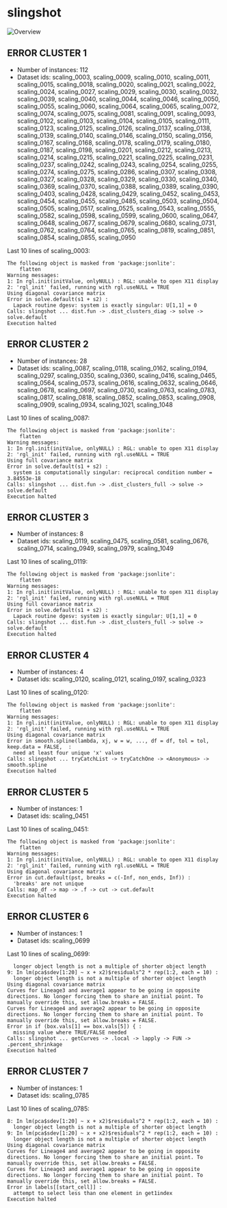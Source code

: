# slingshot
![Overview](slingshot.svg)

## ERROR CLUSTER 1

 * Number of instances: 112
 * Dataset ids: scaling_0003, scaling_0009, scaling_0010, scaling_0011, scaling_0015, scaling_0018, scaling_0020, scaling_0021, scaling_0022, scaling_0024, scaling_0027, scaling_0029, scaling_0030, scaling_0032, scaling_0039, scaling_0040, scaling_0044, scaling_0046, scaling_0050, scaling_0055, scaling_0060, scaling_0064, scaling_0065, scaling_0072, scaling_0074, scaling_0075, scaling_0081, scaling_0091, scaling_0093, scaling_0102, scaling_0103, scaling_0104, scaling_0105, scaling_0111, scaling_0123, scaling_0125, scaling_0126, scaling_0137, scaling_0138, scaling_0139, scaling_0140, scaling_0146, scaling_0150, scaling_0156, scaling_0167, scaling_0168, scaling_0178, scaling_0179, scaling_0180, scaling_0187, scaling_0198, scaling_0201, scaling_0212, scaling_0213, scaling_0214, scaling_0215, scaling_0221, scaling_0225, scaling_0231, scaling_0237, scaling_0242, scaling_0243, scaling_0254, scaling_0255, scaling_0274, scaling_0275, scaling_0286, scaling_0307, scaling_0308, scaling_0327, scaling_0328, scaling_0329, scaling_0330, scaling_0340, scaling_0369, scaling_0370, scaling_0388, scaling_0389, scaling_0390, scaling_0403, scaling_0428, scaling_0429, scaling_0452, scaling_0453, scaling_0454, scaling_0455, scaling_0485, scaling_0503, scaling_0504, scaling_0505, scaling_0517, scaling_0525, scaling_0543, scaling_0555, scaling_0582, scaling_0598, scaling_0599, scaling_0600, scaling_0647, scaling_0648, scaling_0677, scaling_0679, scaling_0680, scaling_0731, scaling_0762, scaling_0764, scaling_0765, scaling_0819, scaling_0851, scaling_0854, scaling_0855, scaling_0950

Last 10 lines of scaling_0003:
```
The following object is masked from 'package:jsonlite':
    flatten
Warning messages:
1: In rgl.init(initValue, onlyNULL) : RGL: unable to open X11 display
2: 'rgl_init' failed, running with rgl.useNULL = TRUE 
Using diagonal covariance matrix
Error in solve.default(s1 + s2) : 
  Lapack routine dgesv: system is exactly singular: U[1,1] = 0
Calls: slingshot ... dist.fun -> .dist_clusters_diag -> solve -> solve.default
Execution halted
```

## ERROR CLUSTER 2

 * Number of instances: 28
 * Dataset ids: scaling_0087, scaling_0118, scaling_0162, scaling_0194, scaling_0297, scaling_0350, scaling_0360, scaling_0416, scaling_0465, scaling_0564, scaling_0573, scaling_0616, scaling_0632, scaling_0646, scaling_0678, scaling_0697, scaling_0730, scaling_0763, scaling_0783, scaling_0817, scaling_0818, scaling_0852, scaling_0853, scaling_0908, scaling_0909, scaling_0934, scaling_1021, scaling_1048

Last 10 lines of scaling_0087:
```
The following object is masked from 'package:jsonlite':
    flatten
Warning messages:
1: In rgl.init(initValue, onlyNULL) : RGL: unable to open X11 display
2: 'rgl_init' failed, running with rgl.useNULL = TRUE 
Using full covariance matrix
Error in solve.default(s1 + s2) : 
  system is computationally singular: reciprocal condition number = 3.84553e-18
Calls: slingshot ... dist.fun -> .dist_clusters_full -> solve -> solve.default
Execution halted
```

## ERROR CLUSTER 3

 * Number of instances: 8
 * Dataset ids: scaling_0119, scaling_0475, scaling_0581, scaling_0676, scaling_0714, scaling_0949, scaling_0979, scaling_1049

Last 10 lines of scaling_0119:
```
The following object is masked from 'package:jsonlite':
    flatten
Warning messages:
1: In rgl.init(initValue, onlyNULL) : RGL: unable to open X11 display
2: 'rgl_init' failed, running with rgl.useNULL = TRUE 
Using full covariance matrix
Error in solve.default(s1 + s2) : 
  Lapack routine dgesv: system is exactly singular: U[1,1] = 0
Calls: slingshot ... dist.fun -> .dist_clusters_full -> solve -> solve.default
Execution halted
```

## ERROR CLUSTER 4

 * Number of instances: 4
 * Dataset ids: scaling_0120, scaling_0121, scaling_0197, scaling_0323

Last 10 lines of scaling_0120:
```
The following object is masked from 'package:jsonlite':
    flatten
Warning messages:
1: In rgl.init(initValue, onlyNULL) : RGL: unable to open X11 display
2: 'rgl_init' failed, running with rgl.useNULL = TRUE 
Using diagonal covariance matrix
Error in smooth.spline(lambda, xj, w = w, ..., df = df, tol = tol, keep.data = FALSE,  : 
  need at least four unique 'x' values
Calls: slingshot ... tryCatchList -> tryCatchOne -> <Anonymous> -> smooth.spline
Execution halted
```

## ERROR CLUSTER 5

 * Number of instances: 1
 * Dataset ids: scaling_0451

Last 10 lines of scaling_0451:
```
The following object is masked from 'package:jsonlite':
    flatten
Warning messages:
1: In rgl.init(initValue, onlyNULL) : RGL: unable to open X11 display
2: 'rgl_init' failed, running with rgl.useNULL = TRUE 
Using diagonal covariance matrix
Error in cut.default(pst, breaks = c(-Inf, non_ends, Inf)) : 
  'breaks' are not unique
Calls: map_df -> map -> .f -> cut -> cut.default
Execution halted
```

## ERROR CLUSTER 6

 * Number of instances: 1
 * Dataset ids: scaling_0699

Last 10 lines of scaling_0699:
```
  longer object length is not a multiple of shorter object length
9: In lm(pca$sdev[1:20] ~ x + x2)$residuals^2 * rep(1:2, each = 10) :
  longer object length is not a multiple of shorter object length
Using diagonal covariance matrix
Curves for Lineage3 and average1 appear to be going in opposite directions. No longer forcing them to share an initial point. To manually override this, set allow.breaks = FALSE.
Curves for Lineage4 and average2 appear to be going in opposite directions. No longer forcing them to share an initial point. To manually override this, set allow.breaks = FALSE.
Error in if (box.vals[1] == box.vals[5]) { : 
  missing value where TRUE/FALSE needed
Calls: slingshot ... getCurves -> .local -> lapply -> FUN -> .percent_shrinkage
Execution halted
```

## ERROR CLUSTER 7

 * Number of instances: 1
 * Dataset ids: scaling_0785

Last 10 lines of scaling_0785:
```
8: In lm(pca$sdev[1:20] ~ x + x2)$residuals^2 * rep(1:2, each = 10) :
  longer object length is not a multiple of shorter object length
9: In lm(pca$sdev[1:20] ~ x + x2)$residuals^2 * rep(1:2, each = 10) :
  longer object length is not a multiple of shorter object length
Using diagonal covariance matrix
Curves for Lineage4 and average2 appear to be going in opposite directions. No longer forcing them to share an initial point. To manually override this, set allow.breaks = FALSE.
Curves for Lineage3 and average1 appear to be going in opposite directions. No longer forcing them to share an initial point. To manually override this, set allow.breaks = FALSE.
Error in labels[[start_cell]] : 
  attempt to select less than one element in get1index
Execution halted
```


